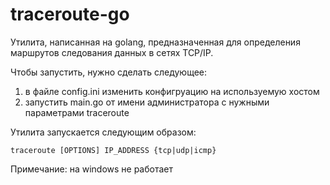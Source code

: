 # traceroute-go
Утилита, написанная на golang, предназначенная для определения маршрутов следования данных в сетях TCP/IP.

Чтобы запустить, нужно сделать следующее:

1. в файле config.ini изменить конфигруацию на используемую хостом
2. запустить main.go от имени администратора с нужными параметрами traceroute

Утилита запускается следующим образом:
```
traceroute [OPTIONS] IP_ADDRESS {tcp|udp|icmp}
```

Примечание: на windows не работает

